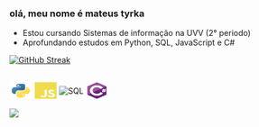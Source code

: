 ### olá, meu nome é mateus tyrka

- Estou cursando Sistemas de informação na UVV (2° periodo)
- Aprofundando estudos em Python, SQL, JavaScript e C#

[![GitHub Streak](https://streak-stats.demolab.com/?user=Tyrka08&theme=blueberry-duo)](https://git.io/streak-stats)

<div style="display: inline_block"><br>
  <img align="center" alt="Python" height="30" width="40" src="https://raw.githubusercontent.com/devicons/devicon/master/icons/python/python-original.svg">
  <img align="center" alt="Js" height="30" width="40" src="https://raw.githubusercontent.com/devicons/devicon/master/icons/javascript/javascript-plain.svg">
  <img align="center" alt="SQL" height="30" width="40" src="https://static-00.iconduck.com/assets.00/sql-database-sql-azure-icon-1955x2048-4pmty46t.png">
  <img align="center" alt="Csharp" height="30" width="40" src="https://raw.githubusercontent.com/devicons/devicon/master/icons/csharp/csharp-original.svg">
</div>

<br>
<div> 
  <a href="https://www.linkedin.com/in/mateus-tyrka-86108722b/" target="_blank"><img src="https://img.shields.io/badge/-LinkedIn-%230077B5?style=for-the-badge&logo=linkedin&logoColor=white" target="_blank"></a> 
  
</div>
